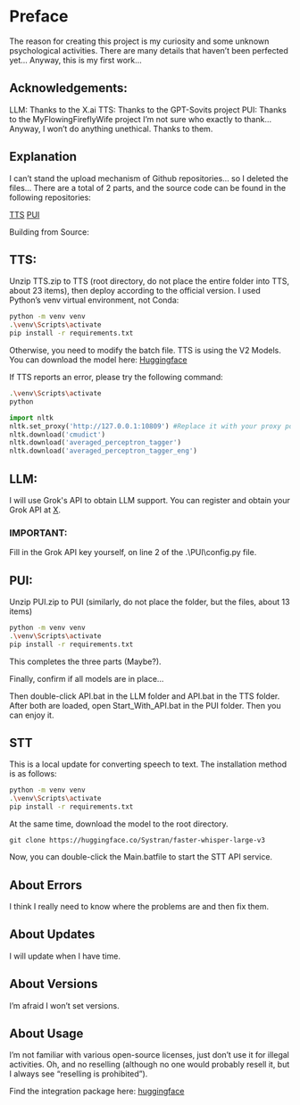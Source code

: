 # Preface

The reason for creating this project is my curiosity and some unknown psychological activities. There are many details that haven’t been perfected yet… Anyway, this is my first work…

## Acknowledgements:

LLM: Thanks to the X.ai
TTS: Thanks to the GPT-Sovits project
PUI: Thanks to the MyFlowingFireflyWife project
I’m not sure who exactly to thank… Anyway, I won’t do anything unethical. Thanks to them.

## Explanation

I can’t stand the upload mechanism of Github repositories… so I deleted the files… There are a total of 2 parts, and the source code can be found in the following repositories:

[TTS](https://github.com/RVC-Boss/GPT-SoVITS)
[PUI](https://github.com/PYmili/MyFlowingFireflyWife)

Building from Source:

## TTS:
Unzip TTS.zip to TTS (root directory, do not place the entire folder into TTS, about 23 items), then deploy according to the official version. I used Python’s venv virtual environment, not Conda:

```sh
python -m venv venv
.\venv\Scripts\activate
pip install -r requirements.txt
```

Otherwise, you need to modify the batch file.
TTS is using the V2 Models.
You can download the model here: [Huggingface](https://huggingface.co/RaidenSilver/TTS/tree/main)

If TTS reports an error, please try the following command:

```sh
.\venv\Scripts\activate
python
```

```python
import nltk
nltk.set_proxy('http://127.0.0.1:10809') #Replace it with your proxy port
nltk.download('cmudict')
nltk.download('averaged_perceptron_tagger')
nltk.download('averaged_perceptron_tagger_eng')
```

## LLM:
I will use Grok's API to obtain LLM support.
You can register and obtain your Grok API at [X](https://x.ai/).
### IMPORTANT:
Fill in the Grok API key yourself, on line 2 of the .\PUI\config.py file.

## PUI:
Unzip PUI.zip to PUI (similarly, do not place the folder, but the files, about 13 items)

```sh
python -m venv venv
.\venv\Scripts\activate
pip install -r requirements.txt
```

This completes the three parts (Maybe?).

Finally, confirm if all models are in place…

Then double-click API.bat in the LLM folder and API.bat in the TTS folder. After both are loaded, open Start_With_API.bat in the PUI folder. Then you can enjoy it.

## STT
This is a local update for converting speech to text. The installation method is as follows:
```sh
python -m venv venv
.\venv\Scripts\activate
pip install -r requirements.txt
```
At the same time, download the model to the root directory.
```git
git clone https://huggingface.co/Systran/faster-whisper-large-v3
```
Now, you can double-click the Main.batfile to start the STT API service.

## About Errors

I think I really need to know where the problems are and then fix them.

## About Updates

I will update when I have time.

## About Versions

I’m afraid I won’t set versions.

## About Usage

I’m not familiar with various open-source licenses, just don’t use it for illegal activities. Oh, and no reselling (although no one would probably resell it, but I always see “reselling is prohibited”).

Find the integration package here: [huggingface](https://huggingface.co/RaidenSilver/desktop-pet-AI)
